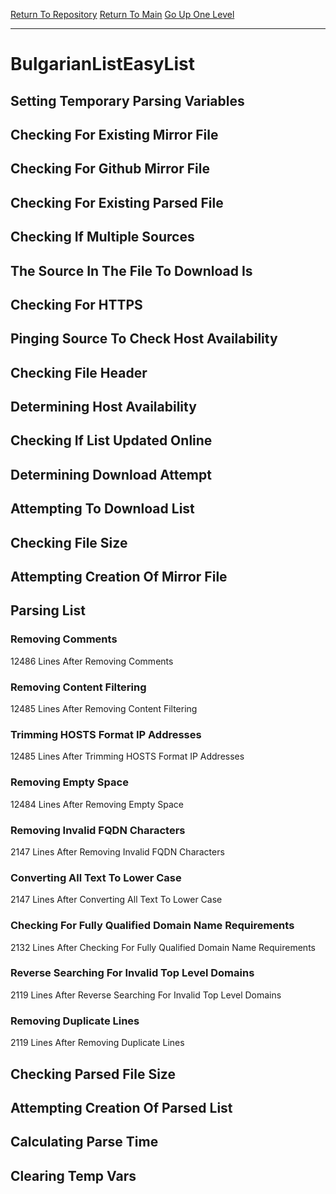 [Return To Repository](https://github.com/deathbybandaid/piholeparser/)
[Return To Main](https://github.com/deathbybandaid/piholeparser/blob/master/RecentRunLogs/Mainlog.md)
[Go Up One Level](https://github.com/deathbybandaid/piholeparser/blob/master/RecentRunLogs/TopLevelScripts/30-Processing-Blacklists.md)
____________________________________
# BulgarianListEasyList
## Setting Temporary Parsing Variables
## Checking For Existing Mirror File
## Checking For Github Mirror File
## Checking For Existing Parsed File
## Checking If Multiple Sources
## The Source In The File To Download Is
## Checking For HTTPS
## Pinging Source To Check Host Availability
## Checking File Header
## Determining Host Availability
## Checking If List Updated Online
## Determining Download Attempt
## Attempting To Download List
## Checking File Size
## Attempting Creation Of Mirror File
## Parsing List
### Removing Comments
12486 Lines After Removing Comments
### Removing Content Filtering
12485 Lines After Removing Content Filtering
### Trimming HOSTS Format IP Addresses
12485 Lines After Trimming HOSTS Format IP Addresses
### Removing Empty Space
12484 Lines After Removing Empty Space
### Removing Invalid FQDN Characters
2147 Lines After Removing Invalid FQDN Characters
### Converting All Text To Lower Case
2147 Lines After Converting All Text To Lower Case
### Checking For Fully Qualified Domain Name Requirements
2132 Lines After Checking For Fully Qualified Domain Name Requirements
### Reverse Searching For Invalid Top Level Domains
2119 Lines After Reverse Searching For Invalid Top Level Domains
### Removing Duplicate Lines
2119 Lines After Removing Duplicate Lines
## Checking Parsed File Size
## Attempting Creation Of Parsed List
## Calculating Parse Time
## Clearing Temp Vars
